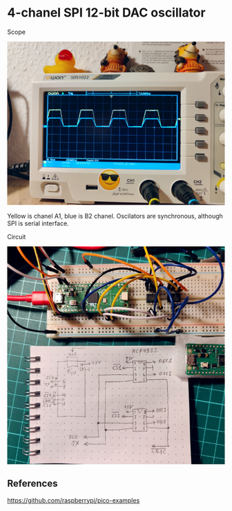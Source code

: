 # 4-chanel SPI 12-bit DAC oscillator 

Scope

![scope](spiosc-scope.png)

Yellow is chanel A1, blue is B2 chanel. Oscilators are synchronous, although SPI is serial interface.

Circuit

![circuit](spiosc-circuit.jpg)



## References

https://github.com/raspberrypi/pico-examples
